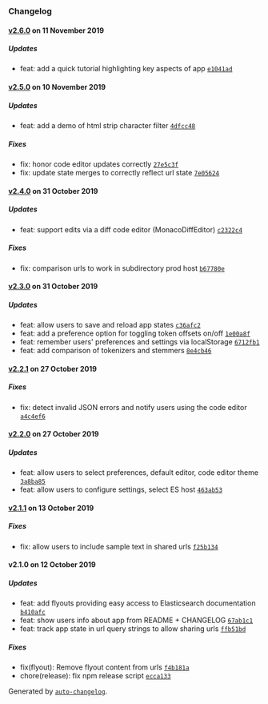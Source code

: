 ### Changelog

#### [v2.6.0](https://github.com/eemp/elasticsearch-analysis-inspector/compare/v2.5.0...v2.6.0) on 11 November 2019

##### Updates

- feat: add a quick tutorial highlighting key aspects of app [`e1041ad`](https://github.com/eemp/elasticsearch-analysis-inspector/commit/e1041addd703f1cc285f25958ef967efb4d1782a)

#### [v2.5.0](https://github.com/eemp/elasticsearch-analysis-inspector/compare/v2.4.0...v2.5.0) on 10 November 2019

##### Updates

- feat: add a demo of html strip character filter [`4dfcc48`](https://github.com/eemp/elasticsearch-analysis-inspector/commit/4dfcc48140a0533eec464f249a03703d4a2f145c)

##### Fixes

- fix: honor code editor updates correctly [`27e5c3f`](https://github.com/eemp/elasticsearch-analysis-inspector/commit/27e5c3f82ea821e8a4e35f5471f1212916707468)
- fix: update state merges to correctly reflect url state [`7e05624`](https://github.com/eemp/elasticsearch-analysis-inspector/commit/7e0562496e70e324657be2252e3a828d77d6266e)

#### [v2.4.0](https://github.com/eemp/elasticsearch-analysis-inspector/compare/v2.3.0...v2.4.0) on 31 October 2019

##### Updates

- feat: support edits via a diff code editor (MonacoDiffEditor) [`c2322c4`](https://github.com/eemp/elasticsearch-analysis-inspector/commit/c2322c438f544b9a387a8363b8f0396a5927aad8)

##### Fixes

- fix: comparison urls to work in subdirectory prod host [`b67780e`](https://github.com/eemp/elasticsearch-analysis-inspector/commit/b67780e573fee1e86c34985700b0c325f95edada)

#### [v2.3.0](https://github.com/eemp/elasticsearch-analysis-inspector/compare/v2.2.1...v2.3.0) on 31 October 2019

##### Updates

- feat: allow users to save and reload app states [`c36afc2`](https://github.com/eemp/elasticsearch-analysis-inspector/commit/c36afc2135c130850f6d259ebb54dd3ed3277d24)
- feat: add a preference option for toggling token offsets on/off [`1e00a8f`](https://github.com/eemp/elasticsearch-analysis-inspector/commit/1e00a8fdc1d534cb6378dcb7cd53de8ec74254b8)
- feat: remember users' preferences and settings via localStorage [`6712fb1`](https://github.com/eemp/elasticsearch-analysis-inspector/commit/6712fb166db69214d63756c7dcfbba3301d1df98)
- feat: add comparison of tokenizers and stemmers [`8e4cb46`](https://github.com/eemp/elasticsearch-analysis-inspector/commit/8e4cb460a7b8f7593c15952b3694b507d84c5a83)

#### [v2.2.1](https://github.com/eemp/elasticsearch-analysis-inspector/compare/v2.2.0...v2.2.1) on 27 October 2019

##### Fixes

- fix: detect invalid JSON errors and notify users using the code editor [`a4c4ef6`](https://github.com/eemp/elasticsearch-analysis-inspector/commit/a4c4ef60189cd660ba15ab4d5ceced62ea104328)

#### [v2.2.0](https://github.com/eemp/elasticsearch-analysis-inspector/compare/v2.1.1...v2.2.0) on 27 October 2019

##### Updates

- feat: allow users to select preferences, default editor, code editor theme [`3a8ba85`](https://github.com/eemp/elasticsearch-analysis-inspector/commit/3a8ba85e99ef788202890369ad85f3c6ff0732e2)
- feat: allow users to configure settings, select ES host [`463ab53`](https://github.com/eemp/elasticsearch-analysis-inspector/commit/463ab53917193af20dacfd18a7c11f375e8b3c94)

#### [v2.1.1](https://github.com/eemp/elasticsearch-analysis-inspector/compare/v2.1.0...v2.1.1) on 13 October 2019

##### Fixes

- fix: allow users to include sample text in shared urls [`f25b134`](https://github.com/eemp/elasticsearch-analysis-inspector/commit/f25b134090921df181c871ee87a18e0177b3af84)

#### v2.1.0 on 12 October 2019

##### Updates

- feat: add flyouts providing easy access to Elasticsearch documentation [`b410afc`](https://github.com/eemp/elasticsearch-analysis-inspector/commit/b410afc8fde42c88bba07e7655765c9ed0eec4ff)
- feat: show users info about app from README + CHANGELOG [`67ab1c1`](https://github.com/eemp/elasticsearch-analysis-inspector/commit/67ab1c1b62854760bd6588a2c6d364e97b87a1da)
- feat: track app state in url query strings to allow sharing urls [`ffb51bd`](https://github.com/eemp/elasticsearch-analysis-inspector/commit/ffb51bdb73cfe2dd53656e930f81ef9e1329ae6f)

##### Fixes

- fix(flyout): Remove flyout content from urls [`f4b181a`](https://github.com/eemp/elasticsearch-analysis-inspector/commit/f4b181a19845aa40d7baf7485113601ecf1f8770)
- chore(release): fix npm release script [`ecca133`](https://github.com/eemp/elasticsearch-analysis-inspector/commit/ecca1331f0e31eb4bb62e9f3441492155136a352)

Generated by [`auto-changelog`](https://github.com/CookPete/auto-changelog).

